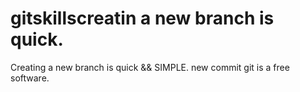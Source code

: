 # gitskillscreatin a new branch is quick.
Creating a new branch is quick && SIMPLE.
new commit
git is a free software.

